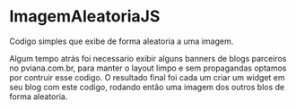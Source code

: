 # ImagemAleatoriaJS
Codigo simples que exibe de forma aleatoria a uma imagem.

Algum tempo atrás foi necessario exibir alguns banners de blogs parceiros no pviana.com.br, para manter o layout limpo e sem propagandas optamos por contruir esse codigo. O resultado final foi cada um criar um widget em seu blog com este codigo, rodando então uma imagem dos outros blos de forma aleatoria.
